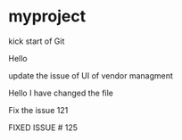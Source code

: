 myproject
=========

kick start of Git 

Hello 

update the issue of UI of vendor managment 

Hello I have changed the file 

Fix the issue 121

FIXED ISSUE # 125
